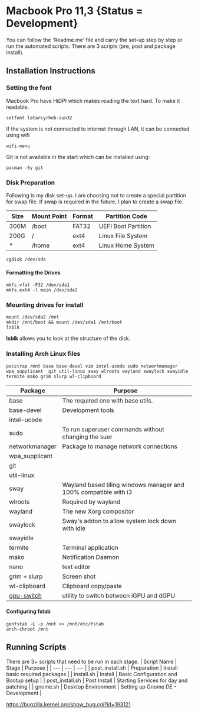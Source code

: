 # Macbook Pro 11,3 {Status = Development}

You can follow the 'Readme.me' file and carry the set-up step by step or run the automated scripts. 
There are 3 scripts (pre, post and package install).

## Installation Instructions

### Setting the font

Macbook Pro have HiDPI which makes reading the text hard. To make it readable.

```{bash}
setfont latarcyrheb-sun32
```
If the system is not connected to internet through LAN, it can be connected using wifi
```
wifi-menu
```

Git is not available in the start which can be installed using:

```{bash}
pacman -Sy git
```

### Disk Preparation 

Following is my disk set-up. I am choosing not to create a special partition for swap file. If swap is required in the future, I plan to create a swap file.

| Size | Mount Point | Format | Partition Code |
|---|---|---|---|
| 300M | /boot | FAT32 | UEFI Boot Partition |
| 200G | / | ext4 | Linux File System |
| * | /home | ext4 | Linux Home System |

```{bash}
cgdisk /dev/sda
```

#### Formatting the Drives

```{bash}
mkfs.vfat -F32 /dev/sda1
mkfs.ext4 -l main /dev/sda2
```

### Mounting drives for install
```{bash}
mount /dev/sda2 /mnt
mkdir /mnt/boot && mount /dev/sda1 /mnt/boot
lsblk 
```

**lsblk** allows you to look at the structure of the disk.

### Installing Arch Linux files

```{bash}
pacstrap /mnt base base-devel vim intel-ucode sudo networkmanager wpa_supplicant  git util-linux sway wlroots wayland swaylock swayidle termite mako grim slurp wl-clipboard
```

| Package | Purpose |
|---|---|
| base | The required one with base utils. |
| base-devel | Development tools |
| intel-ucode | |
| sudo | To run superuser commands without changing the suer |
| networkmanager | Package to manage network connections |
| wpa_supplicant | |
| git | |
| util-linux | |
| sway | Wayland based tiling windows manager and 100% compatible with i3 |
| wlroots | Required by wayland |
| wayland | The new Xorg compositor |
| swaylock | Sway's addon to allow system lock down with idle |
| swayidle | | 
| termite | Terminal application |
| mako | Notification Daemon |
| nano | text editor|
| grim + slurp | Screen shot |
| wl-clipboard | Clipboard copy/paste |
| [gpu-switch](https://github.com/0xbb/gpu-switch) | utility to switch between iGPU and dGPU|

#### Configuring fstab

```{bash}
genfstab -L -p /mnt >> /mnt/etc/fstab
arch-chroot /mnt
```
## Running Scripts 
There are 3+ scripts that need to be run in each stage.
| Script Name | Stage | Purpose |
| --- | --- | --- |
| post_install.sh | Preparation | Install basic required packages |
| install.sh | Install | Basic Configuration and Bootup setup |
| post_install.sh | Post Install | Starting Services for day and patching |
| gnome.sh | Desktop Environment | Setting up Gnome DE - Development |

https://bugzilla.kernel.org/show_bug.cgi?id=193121
